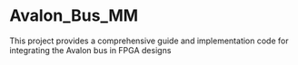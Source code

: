 # Avalon_Bus_MM
This project provides a comprehensive guide and implementation code for integrating the Avalon bus in FPGA designs
